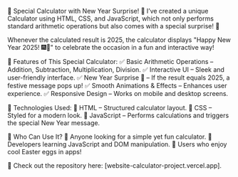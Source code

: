🎉 Special Calculator with New Year Surprise! 🎊
I’ve created a unique Calculator using HTML, CSS, and JavaScript, which not only performs standard arithmetic operations but also comes with a special surprise! 🎁

Whenever the calculated result is 2025, the calculator displays "Happy New Year 2025! 🎆🎊" to celebrate the occasion in a fun and interactive way!

📌 Features of This Special Calculator:
✅ Basic Arithmetic Operations – Addition, Subtraction, Multiplication, Division.
✅ Interactive UI – Sleek and user-friendly interface.
✅ New Year Surprise 🎉 – If the result equals 2025, a festive message pops up!
✅ Smooth Animations & Effects – Enhances user experience.
✅ Responsive Design – Works on mobile and desktop screens.

🔧 Technologies Used:
🔹 HTML – Structured calculator layout.
🔹 CSS – Styled for a modern look.
🔹 JavaScript – Performs calculations and triggers the special New Year message.

🎯 Who Can Use It?
🔹 Anyone looking for a simple yet fun calculator.
🔹 Developers learning JavaScript and DOM manipulation.
🔹 Users who enjoy cool Easter eggs in apps!

🔗 Check out the repository here: [website-calculator-project.vercel.app].
